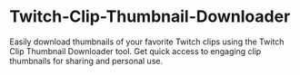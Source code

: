 # Twitch-Clip-Thumbnail-Downloader
Easily download thumbnails of your favorite Twitch clips using the Twitch Clip Thumbnail Downloader tool. Get quick access to engaging clip thumbnails for sharing and personal use.
